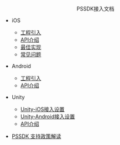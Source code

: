 <!-- _navbar.md -->

<center>PSSDK接入文档</center>

* iOS
  * [工程引入](pssdk/ios/ios_start.md)
  * [API介绍](pssdk/ios/ios_api.md)
  * [最佳实现](pssdk/ios/ios_best.md)
  * [常见问题](pssdk/ios/ios_faq.md)

* Android
  * [工程引入](pssdk/android/android_start.md)
  * [API介绍](pssdk/android/android_api.md)

* Unity
  * [Unity-iOS接入设置](pssdk/unity/unity_ios.md)
  * [Unity-Android接入设置](pssdk/unity/unity_android.md)
  * [API介绍](pssdk/unity/unity_api.md)

* [PSSDK 支持政策解读](pssdk/other/policy.md)
